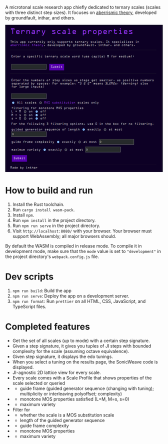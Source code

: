 A microtonal scale research app chiefly dedicated to ternary scales (scales with three distinct step sizes). It focuses on [aberrismic theory](https://en.xen.wiki/w/Aberrismic_theory), developed by groundfault, inthar, and others.

![Front page screenshot](https://raw.githubusercontent.com/inthar-raven/ternary/main/static/images/front.png)

# How to build and run

1. Install the Rust toolchain.
1. Run `cargo install wasm-pack`.
1. Install `npm`.
1. Run `npm install` in the project directory.
1. Run `npm run serve` in the project directory.
1. Visit `http://localhost:8080/` with your browser. Your browser must support WebAssembly; all major browsers should.

By default the WASM is compiled in release mode. To compile it in development mode, make sure that the `mode` value is set to `"development"` in the project directory's `webpack.config.js` file.

# Dev scripts

1. `npm run build`: Build the app
2. `npm run serve`: Deploy the app on a development server.
3. `npm run format`: Run `prettier` on all HTML, CSS, JavaScript, and TypeScript files.

# Completed features

- Get the set of all scales (up to mode) with a certain step signature.
- Given a step signature, it gives you tuples of JI steps with bounded complexity for the scale (assuming octave equivalence).
- Given step signature, it displays the edo tunings.
- When you select a tuning on the results page, the SonicWeave code is displayed.
- JI-agnostic 2D lattice view for every scale.
- Every scale comes with a Scale Profile that shows properties of the scale selected or queried
- - guide frame (guided generator sequence (changing with tuning); multiplicity or interleaving polyoffset; complexity)
- - monotone MOS properties satisfied (L=M, M=s, s=0)
- - maximum variety
- Filter for
- - whether the scale is a MOS substitution scale
- - length of the guided generator sequence
- - guide frame complexity
- - monotone MOS properties
- - maximum variety
